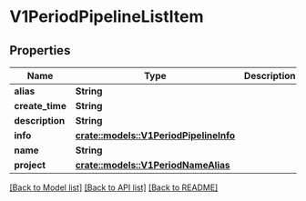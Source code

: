 # V1PeriodPipelineListItem

## Properties

Name | Type | Description | Notes
------------ | ------------- | ------------- | -------------
**alias** | **String** |  | 
**create_time** | **String** |  | 
**description** | **String** |  | 
**info** | [**crate::models::V1PeriodPipelineInfo**](v1.PipelineInfo.md) |  | 
**name** | **String** |  | 
**project** | [**crate::models::V1PeriodNameAlias**](v1.NameAlias.md) |  | 

[[Back to Model list]](../README.md#documentation-for-models) [[Back to API list]](../README.md#documentation-for-api-endpoints) [[Back to README]](../README.md)


